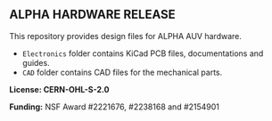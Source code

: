 
## ALPHA HARDWARE RELEASE
This repository provides design files for ALPHA AUV hardware.
- `Electronics` folder contains KiCad PCB files, documentations and guides.
- `CAD` folder contains CAD files for the mechanical parts.

**License: CERN-OHL-S-2.0**

**Funding:** NSF Award #2221676, #2238168 and #2154901